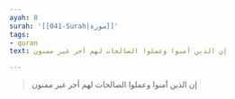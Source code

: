 ```yaml
---
ayah: 8
surah: '[[041-Surah|سورة]]'
tags:
- quran
text: إن الذين آمنوا وعملوا الصالحات لهم أجر غير ممنون

---
```

> إن الذين آمنوا وعملوا الصالحات لهم أجر غير ممنون
